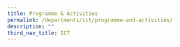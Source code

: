 ```yaml
---
title: Programme & Activities
permalink: /departments/ict/programme-and-activities/
description: ""
third_nav_title: ICT
---
```

